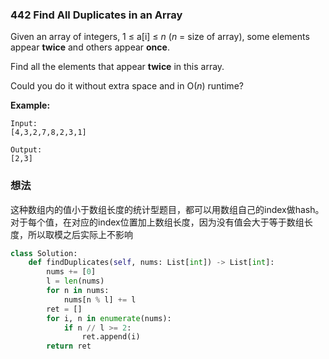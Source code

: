 ### 442 Find All Duplicates in an Array

Given an array of integers, 1 ≤ a[i] ≤ *n* (*n* = size of array), some elements appear **twice** and others appear **once**.

Find all the elements that appear **twice** in this array.

Could you do it without extra space and in O(*n*) runtime?

**Example:**

```
Input:
[4,3,2,7,8,2,3,1]

Output:
[2,3]
```

### 想法

这种数组内的值小于数组长度的统计型题目，都可以用数组自己的index做hash。对于每个值，在对应的index位置加上数组长度，因为没有值会大于等于数组长度，所以取模之后实际上不影响

```python
class Solution:
    def findDuplicates(self, nums: List[int]) -> List[int]:
        nums += [0]
        l = len(nums)
        for n in nums:
            nums[n % l] += l
        ret = []
        for i, n in enumerate(nums):
            if n // l >= 2:
                ret.append(i)
        return ret
```

